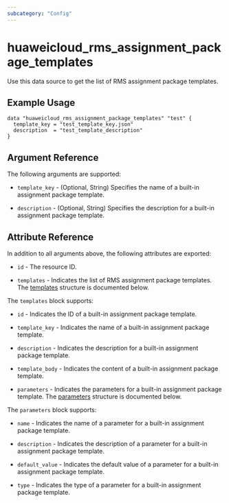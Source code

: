 ```yaml
---
subcategory: "Config"
---
```


# huaweicloud_rms_assignment_package_templates

Use this data source to get the list of RMS assignment package templates.

## Example Usage

```hcl
data "huaweicloud_rms_assignment_package_templates" "test" {
  template_key = "test_template_key.json"
  description  = "test_template_description"
}
```

## Argument Reference

The following arguments are supported:

* `template_key` - (Optional, String) Specifies the name of a built-in assignment package template.

* `description` - (Optional, String) Specifies the description for a built-in assignment package template.

## Attribute Reference

In addition to all arguments above, the following attributes are exported:

* `id` - The resource ID.

* `templates` - Indicates the list of RMS assignment package templates.
  The [templates](#Templates_Template) structure is documented below.

<a name="Templates_Template"></a>
The `templates` block supports:

* `id` - Indicates the ID of a built-in assignment package template.

* `template_key` - Indicates the name of a built-in assignment package template.

* `description` - Indicates the description for a built-in assignment package template.

* `template_body` - Indicates the content of a built-in assignment package template.

* `parameters` - Indicates the parameters for a built-in assignment package template.
  The [parameters](#Templates_TemplateParameter) structure is documented below.

<a name="Templates_TemplateParameter"></a>
The `parameters` block supports:

* `name` - Indicates the name of a parameter for a built-in assignment package template.

* `description` - Indicates the description of a parameter for a built-in assignment package template.

* `default_value` - Indicates the default value of a parameter for a built-in assignment package template.

* `type` - Indicates the type of a parameter for a built-in assignment package template.
